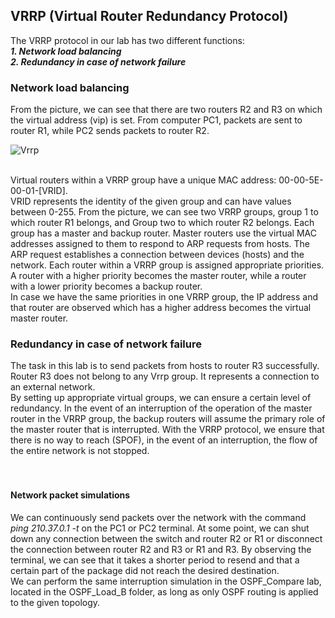 ## VRRP (Virtual Router Redundancy Protocol) </br>

The VRRP protocol in our lab has two different functions: </br>
***1. Network load balancing*** </br>
***2. Redundancy in case of network failure***

<h3>Network load balancing</h3>
From the picture, we can see that there are two routers R2 and R3 on which the virtual address (vip) is set.
From computer PC1, packets are sent to router R1, while PC2 sends packets to router R2.

![Vrrp](https://user-images.githubusercontent.com/24782270/233429730-c448ed4c-885b-43d7-af6f-cd6ff34f5cfd.JPG) </br></br>

Virtual routers within a VRRP group have a unique MAC address: 00-00-5E-00-01-[VRID].</br>
VRID represents the identity of the given group and can have values ​​between 0-255. From the picture, we can see two VRRP groups, group 1 to which router R1 belongs, and Group two to which router R2 belongs.
Each group has a master and backup router.
Master routers use the virtual MAC addresses assigned to them to respond to ARP requests from hosts. The ARP request establishes a connection between devices (hosts) and the network.
Each router within a VRRP group is assigned appropriate priorities. A router with a higher priority becomes the master router, while a router with a lower priority becomes a backup router. </br>
In case we have the same priorities in one VRRP group, the IP address and that router are observed
which has a higher address becomes the virtual master router.

<h3>Redundancy in case of network failure</h3>
The task in this lab is to send packets from hosts to router R3 successfully. Router R3 does not belong to any Vrrp group. It represents a connection to an external network. </br>
By setting up appropriate virtual groups, we can ensure a certain level of redundancy.
In the event of an interruption of the operation of the master router in the VRRP group, the backup routers will assume the primary role of the master router that is interrupted. With the VRRP protocol, we ensure that there is no way to reach (SPOF), in the event of an interruption, the flow of the entire network is not stopped.
</br>
</br>
</br>
<h4>Network packet simulations</h4>
We can continuously send packets over the network with the command <em>ping 210.37.0.1 -t</em> on the PC1 or PC2 terminal. At some point, we can shut down any connection between the switch and router R2 or R1 or disconnect the connection between router R2 and R3 or R1 and R3. By observing the terminal, we can see that it takes a shorter period to resend and that a certain part of the package did not reach the desired destination.</br>
We can perform the same interruption simulation in the OSPF_Compare lab, located in the OSPF_Load_B folder, as long as only OSPF routing is applied to the given topology.
